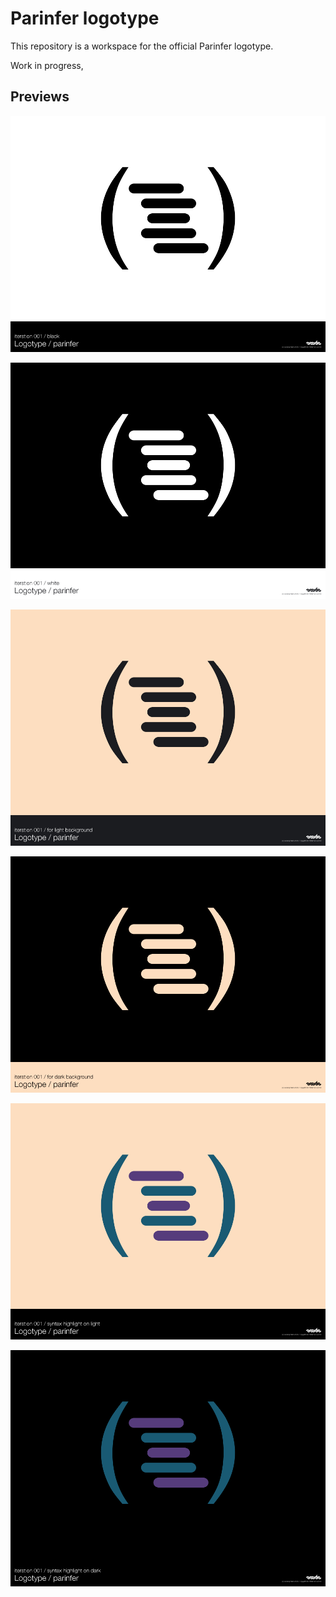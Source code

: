 # Parinfer logotype

This repository is a workspace for the official Parinfer logotype.

Work in progress,

## Previews

![](previews/parinfer-logotype.png)

![](previews/parinfer-logotype-white.png)

![](previews/parinfer-logotype-for-light-bg.png)

![](previews/parinfer-logotype-for-dark-bg.png)

![](previews/parinfer-logotype-syntax-highlight-on-light.png)

![](previews/parinfer-logotype-syntax-highlight-on-dark.png)


 
